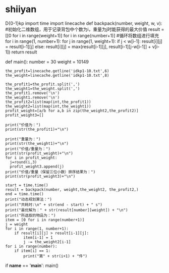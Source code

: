 # shiiyan
D{0-1}kp
import time
import linecache
def backpack(number, weight, w, v):
    #初始化二维数组，用于记录背包中个数为i，重量为j时能获得的最大价值
    result = [[0 for i in range(weight+1)] for i in range(number+1)]
    #循环将数组进行填充
    for i in range(1, number+1):
        for j in range(1, weight+1):
            if j < w[i-1]:
                result[i][j] = result[i-1][j]
            else:
                result[i][j] = max(result[i-1][j], result[i-1][j-w[i-1]] + v[i-1])
    return result


def main():
    number = 30
    weight = 10149
   
    the_profit=linecache.getline('idkp1-10.txt',6)
    the_weight=linecache.getline('idkp1-10.txt',8)

    the_profit1=the_profit.split(',')
    the_weight1=the_weight.split(',')
    the_profit1.remove('\n')
    the_weight1.remove('\n')
    the_profit2=list(map(int,the_profit1))
    the_weight2=list(map(int,the_weight1))
    profit_weight=[a/b for a,b in zip(the_weight2,the_profit2)]
    profit_weight3=[]
    
    print("价值为：")
    print(str(the_profit1)+"\n")
   
    print("重量为：")
    print(str(the_weight1)+"\n")
    print("价值/重量为：")
    print(str(profit_weight)+"\n")
    for i in profit_weight:
      j=round(i,3)
      profit_weight3.append(j)
    print("价值/重量（保留三位小数）排序结果为：")
    print(str(profit_weight3)+"\n")

    start = time.time()
    result = backpack(number, weight,the_weight2, the_profit2,)
    end = time.time()
    print("动态规划算法：")
    print("共耗时:\n" + str(end - start) + " s")
    print("最优解为：" + str(result[number][weight]) + "\n")
    print("所选取的物品为：")
    item = [0 for i in range(number+1)]
    j = weight
    for i in range(1, number+1):
        if result[i][j] > result[i-1][j]:
            item[i-1] = 1
            j -= the_weight2[i-1]
    for i in range(number):
        if item[i] == 1:
            print("第" + str(i+1) + "件")
if __name__ == '__main__':
    main()
